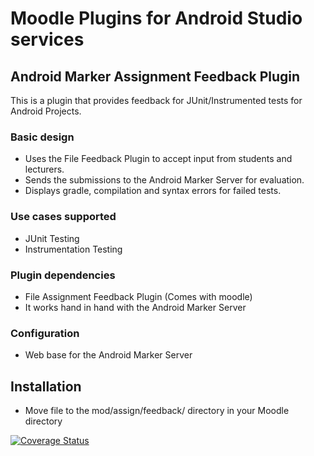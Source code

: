 # Moodle Plugins for Android Studio services

## Android Marker Assignment Feedback Plugin
This is a plugin that provides feedback for JUnit/Instrumented tests for Android Projects.

### Basic design
- Uses the File Feedback Plugin to accept input from students and lecturers.
- Sends the submissions to the Android Marker Server for evaluation.
- Displays gradle, compilation and syntax errors for failed tests.

### Use cases supported
- JUnit Testing
- Instrumentation Testing


### Plugin dependencies
- File Assignment Feedback Plugin (Comes with moodle)
- It works hand in hand with the Android Marker Server

### Configuration
- Web base for the Android Marker Server

## Installation
- Move file to the mod/assign/feedback/ directory in your Moodle directory 

[![Coverage Status](https://coveralls.io/repos/github/OpenSauce-Wits/androidmarker/badge.svg?branch=master)](https://coveralls.io/github/OpenSauce-Wits/androidmarker?branch=master)
